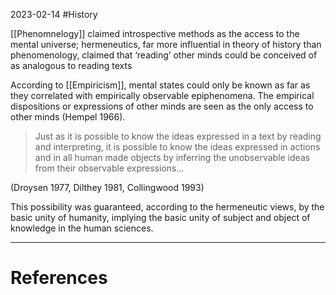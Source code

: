 2023-02-14
#History 

[[Phenomnelogy]] claimed introspective methods as the access to the mental universe; hermeneutics, far more influential in theory of history than phenomenology, claimed that ‘reading’ other minds could be conceived of as analogous to reading texts

According to [[Empiricism]], mental states could only be known as far as they correlated with empirically observable epiphenomena. The empirical dispositions or expressions of other minds are seen as the only access to other minds (Hempel 1966).

> Just as it is possible to know the ideas expressed in a text by reading and interpreting, it is possible to know the ideas expressed in actions and in all human made objects by inferring the unobservable ideas from their observable expressions...

(Droysen 1977, Dilthey 1981, Collingwood 1993)

This possibility was guaranteed, according to the hermeneutic views, by the basic unity of humanity, implying the basic unity of subject and object of knowledge in the human sciences.


---
# References






